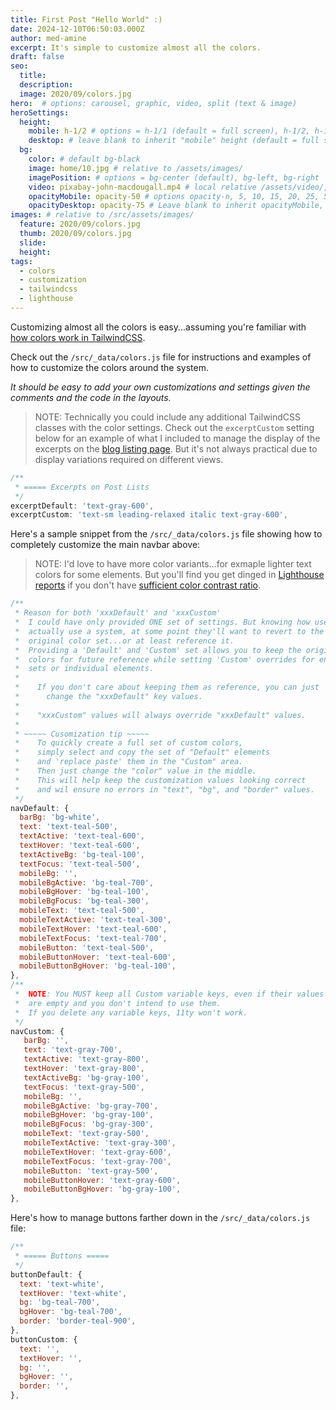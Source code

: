 ```yaml
---
title: First Post "Hello World" :)
date: 2024-12-10T06:50:03.000Z
author: med-amine
excerpt: It's simple to customize almost all the colors.
draft: false
seo:
  title:
  description:
  image: 2020/09/colors.jpg
hero:  # options: carousel, graphic, video, split (text & image)
heroSettings:
  height:
    mobile: h-1/2 # options = h-1/1 (default = full screen), h-1/2, h-1/3, h-3/4, h-9/10, h-48 (12rem, 192px), h-56 (14rem, 224px), h-64 (16rem, 256px)
    desktop: # leave blank to inherit "mobile" height (default = full screen)
  bg:
    color: # default bg-black
    image: home/10.jpg # relative to /assets/images/
    imagePosition: # options = bg-center (default), bg-left, bg-right
    video: pixabay-john-macdougall.mp4 # local relative /assets/video/, or full https://... if remote?
    opacityMobile: opacity-50 # options opacity-n, 5, 10, 15, 20, 25, 50, 75, 100 (default)
    opacityDesktop: opacity-75 # Leave blank to inherit opacityMobile, use same options as opacityMobile
images: # relative to /src/assets/images/
  feature: 2020/09/colors.jpg
  thumb: 2020/09/colors.jpg
  slide:
  height:
tags:
  - colors
  - customization
  - tailwindcss
  - lighthouse
---
```


Customizing almost all the colors is easy...assuming you're familiar with [how colors work in TailwindCSS](https://tailwindcss.com/docs/customizing-colors 'TailwindCSS Utility-First CSS Framework').

Check out the `/src/_data/colors.js` file for instructions and examples of how to customize the colors around the system.

_It should be easy to add your own customizations and settings given the comments and the code in the layouts._

> NOTE: Technically you could include any additional TailwindCSS classes with the color settings. Check out the `excerptCustom` setting below for an example of what I included to manage the display of the excerpts on the [blog listing page](/blog/).
> But it's not always practical due to display variations required on different views.

```js
/**
 * ===== Excerpts on Post Lists
 */
excerptDefault: 'text-gray-600',
excerptCustom: 'text-sm leading-relaxed italic text-gray-600',
```

Here's a sample snippet from the `/src/_data/colors.js` file showing how to completely customize the main navbar above:

> NOTE: I'd love to have more color variants...for exmaple lighter text colors for some elements. But you'll find you get dinged in [Lighthouse reports](https://developers.google.com/web/tools/lighthouse) if you don't have [sufficient color contrast ratio](https://web.dev/color-contrast/).

```js
/**
 * Reason for both 'xxxDefault' and 'xxxCustom'
 *  I could have only provided ONE set of settings. But knowing how users
 *  actually use a system, at some point they'll want to revert to the
 *  original color set...or at least reference it.
 *  Providing a 'Default' and 'Custom' set allows you to keep the original
 *  colors for future reference while setting 'Custom' overrides for entire
 *  sets or individual elements.
 *
 *    If you don't care about keeping them as reference, you can just
 *      change the "xxxDefault" key values.
 *
 *    "xxxCustom" values will always override "xxxDefault" values.
 *
 * ~~~~~ Cusomization tip ~~~~~
 *    To quickly create a full set of custom colors,
 *    simply select and copy the set of "Default" elements
 *    and 'replace paste' them in the "Custom" area.
 *    Then just change the "color" value in the middle.
 *    This will help keep the customization values looking correct
 *    and wil ensure no errors in "text", "bg", and "border" values.
 */
navDefault: {
  barBg: 'bg-white',
  text: 'text-teal-500',
  textActive: 'text-teal-600',
  textHover: 'text-teal-600',
  textActiveBg: 'bg-teal-100',
  textFocus: 'text-teal-500',
  mobileBg: '',
  mobileBgActive: 'bg-teal-700',
  mobileBgHover: 'bg-teal-100',
  mobileBgFocus: 'bg-teal-300',
  mobileText: 'text-teal-500',
  mobileTextActive: 'text-teal-300',
  mobileTextHover: 'text-teal-600',
  mobileTextFocus: 'text-teal-700',
  mobileButton: 'text-teal-500',
  mobileButtonHover: 'text-teal-600',
  mobileButtonBgHover: 'bg-teal-100',
},
/**
 *  NOTE: You MUST keep all Custom variable keys, even if their values
 *  are empty and you don't intend to use them.
 *  If you delete any variable keys, 11ty won't work.
 */
navCustom: {
   barBg: '',
   text: 'text-gray-700',
   textActive: 'text-gray-800',
   textHover: 'text-gray-800',
   textActiveBg: 'bg-gray-100',
   textFocus: 'text-gray-500',
   mobileBg: '',
   mobileBgActive: 'bg-gray-700',
   mobileBgHover: 'bg-gray-100',
   mobileBgFocus: 'bg-gray-300',
   mobileText: 'text-gray-500',
   mobileTextActive: 'text-gray-300',
   mobileTextHover: 'text-gray-600',
   mobileTextFocus: 'text-gray-700',
   mobileButton: 'text-gray-500',
   mobileButtonHover: 'text-gray-600',
   mobileButtonBgHover: 'bg-gray-100',
},

```

Here's how to manage buttons farther down in the `/src/_data/colors.js` file:

```js
/**
 * ===== Buttons =====
 */
buttonDefault: {
  text: 'text-white',
  textHover: 'text-white',
  bg: 'bg-teal-700',
  bgHover: 'bg-teal-700',
  border: 'border-teal-900',
},
buttonCustom: {
  text: '',
  textHover: '',
  bg: '',
  bgHover: '',
  border: '',
},
```
